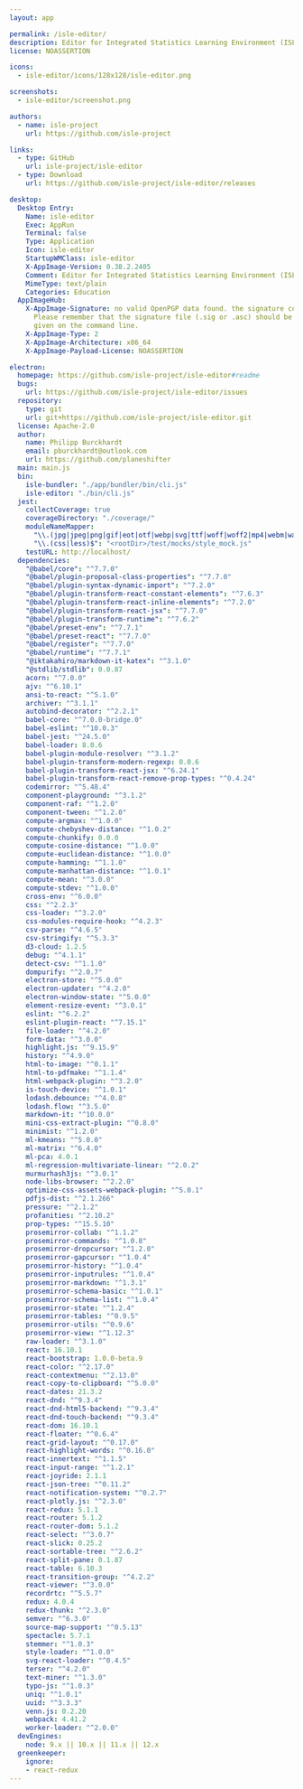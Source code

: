 ```yaml
---
layout: app

permalink: /isle-editor/
description: Editor for Integrated Statistics Learning Environment (ISLE) lessons.
license: NOASSERTION

icons:
  - isle-editor/icons/128x128/isle-editor.png

screenshots:
  - isle-editor/screenshot.png

authors:
  - name: isle-project
    url: https://github.com/isle-project

links:
  - type: GitHub
    url: isle-project/isle-editor
  - type: Download
    url: https://github.com/isle-project/isle-editor/releases

desktop:
  Desktop Entry:
    Name: isle-editor
    Exec: AppRun
    Terminal: false
    Type: Application
    Icon: isle-editor
    StartupWMClass: isle-editor
    X-AppImage-Version: 0.38.2.2405
    Comment: Editor for Integrated Statistics Learning Environment (ISLE) lessons.
    MimeType: text/plain
    Categories: Education
  AppImageHub:
    X-AppImage-Signature: no valid OpenPGP data found. the signature could not be verified.
      Please remember that the signature file (.sig or .asc) should be the first file
      given on the command line.
    X-AppImage-Type: 2
    X-AppImage-Architecture: x86_64
    X-AppImage-Payload-License: NOASSERTION

electron:
  homepage: https://github.com/isle-project/isle-editor#readme
  bugs:
    url: https://github.com/isle-project/isle-editor/issues
  repository:
    type: git
    url: git+https://github.com/isle-project/isle-editor.git
  license: Apache-2.0
  author:
    name: Philipp Burckhardt
    email: pburckhardt@outlook.com
    url: https://github.com/planeshifter
  main: main.js
  bin:
    isle-bundler: "./app/bundler/bin/cli.js"
    isle-editor: "./bin/cli.js"
  jest:
    collectCoverage: true
    coverageDirectory: "./coverage/"
    moduleNameMapper:
      "\\.(jpg|jpeg|png|gif|eot|otf|webp|svg|ttf|woff|woff2|mp4|webm|wav|mp3|m4a|aac|oga)$": "<rootDir>/test/mocks/file_mock.js"
      "\\.(css|less)$": "<rootDir>/test/mocks/style_mock.js"
    testURL: http://localhost/
  dependencies:
    "@babel/core": "^7.7.0"
    "@babel/plugin-proposal-class-properties": "^7.7.0"
    "@babel/plugin-syntax-dynamic-import": "^7.2.0"
    "@babel/plugin-transform-react-constant-elements": "^7.6.3"
    "@babel/plugin-transform-react-inline-elements": "^7.2.0"
    "@babel/plugin-transform-react-jsx": "^7.7.0"
    "@babel/plugin-transform-runtime": "^7.6.2"
    "@babel/preset-env": "^7.7.1"
    "@babel/preset-react": "^7.7.0"
    "@babel/register": "^7.7.0"
    "@babel/runtime": "^7.7.1"
    "@iktakahiro/markdown-it-katex": "^3.1.0"
    "@stdlib/stdlib": 0.0.87
    acorn: "^7.0.0"
    ajv: "^6.10.1"
    ansi-to-react: "^5.1.0"
    archiver: "^3.1.1"
    autobind-decorator: "^2.2.1"
    babel-core: "^7.0.0-bridge.0"
    babel-eslint: "^10.0.3"
    babel-jest: "^24.5.0"
    babel-loader: 8.0.6
    babel-plugin-module-resolver: "^3.1.2"
    babel-plugin-transform-modern-regexp: 0.0.6
    babel-plugin-transform-react-jsx: "^6.24.1"
    babel-plugin-transform-react-remove-prop-types: "^0.4.24"
    codemirror: "^5.48.4"
    component-playground: "^3.1.2"
    component-raf: "^1.2.0"
    component-tween: "^1.2.0"
    compute-argmax: "^1.0.0"
    compute-chebyshev-distance: "^1.0.2"
    compute-chunkify: 0.0.0
    compute-cosine-distance: "^1.0.0"
    compute-euclidean-distance: "^1.0.0"
    compute-hamming: "^1.1.0"
    compute-manhattan-distance: "^1.0.1"
    compute-mean: "^3.0.0"
    compute-stdev: "^1.0.0"
    cross-env: "^6.0.0"
    css: "^2.2.3"
    css-loader: "^3.2.0"
    css-modules-require-hook: "^4.2.3"
    csv-parse: "^4.6.5"
    csv-stringify: "^5.3.3"
    d3-cloud: 1.2.5
    debug: "^4.1.1"
    detect-csv: "^1.1.0"
    dompurify: "^2.0.7"
    electron-store: "^5.0.0"
    electron-updater: "^4.2.0"
    electron-window-state: "^5.0.0"
    element-resize-event: "^3.0.1"
    eslint: "^6.2.2"
    eslint-plugin-react: "^7.15.1"
    file-loader: "^4.2.0"
    form-data: "^3.0.0"
    highlight.js: "^9.15.9"
    history: "^4.9.0"
    html-to-image: "^0.1.1"
    html-to-pdfmake: "^1.1.4"
    html-webpack-plugin: "^3.2.0"
    is-touch-device: "^1.0.1"
    lodash.debounce: "^4.0.8"
    lodash.flow: "^3.5.0"
    markdown-it: "^10.0.0"
    mini-css-extract-plugin: "^0.8.0"
    minimist: "^1.2.0"
    ml-kmeans: "^5.0.0"
    ml-matrix: "^6.4.0"
    ml-pca: 4.0.1
    ml-regression-multivariate-linear: "^2.0.2"
    murmurhash3js: "^3.0.1"
    node-libs-browser: "^2.2.0"
    optimize-css-assets-webpack-plugin: "^5.0.1"
    pdfjs-dist: "^2.1.266"
    pressure: "^2.1.2"
    profanities: "^2.10.2"
    prop-types: "^15.5.10"
    prosemirror-collab: "^1.1.2"
    prosemirror-commands: "^1.0.8"
    prosemirror-dropcursor: "^1.2.0"
    prosemirror-gapcursor: "^1.0.4"
    prosemirror-history: "^1.0.4"
    prosemirror-inputrules: "^1.0.4"
    prosemirror-markdown: "^1.3.1"
    prosemirror-schema-basic: "^1.0.1"
    prosemirror-schema-list: "^1.0.4"
    prosemirror-state: "^1.2.4"
    prosemirror-tables: "^0.9.5"
    prosemirror-utils: "^0.9.6"
    prosemirror-view: "^1.12.3"
    raw-loader: "^3.1.0"
    react: 16.10.1
    react-bootstrap: 1.0.0-beta.9
    react-color: "^2.17.0"
    react-contextmenu: "^2.13.0"
    react-copy-to-clipboard: "^5.0.0"
    react-dates: 21.3.2
    react-dnd: "^9.3.4"
    react-dnd-html5-backend: "^9.3.4"
    react-dnd-touch-backend: "^9.3.4"
    react-dom: 16.10.1
    react-floater: "^0.6.4"
    react-grid-layout: "^0.17.0"
    react-highlight-words: "^0.16.0"
    react-innertext: "^1.1.5"
    react-input-range: "^1.2.1"
    react-joyride: 2.1.1
    react-json-tree: "^0.11.2"
    react-notification-system: "^0.2.7"
    react-plotly.js: "^2.3.0"
    react-redux: 5.1.1
    react-router: 5.1.2
    react-router-dom: 5.1.2
    react-select: "^3.0.7"
    react-slick: 0.25.2
    react-sortable-tree: "^2.6.2"
    react-split-pane: 0.1.87
    react-table: 6.10.3
    react-transition-group: "^4.2.2"
    react-viewer: "^3.0.0"
    recordrtc: "^5.5.7"
    redux: 4.0.4
    redux-thunk: "^2.3.0"
    semver: "^6.3.0"
    source-map-support: "^0.5.13"
    spectacle: 5.7.1
    stemmer: "^1.0.3"
    style-loader: "^1.0.0"
    svg-react-loader: "^0.4.5"
    terser: "^4.2.0"
    text-miner: "^1.3.0"
    typo-js: "^1.0.3"
    uniq: "^1.0.1"
    uuid: "^3.3.3"
    venn.js: 0.2.20
    webpack: 4.41.2
    worker-loader: "^2.0.0"
  devEngines:
    node: 9.x || 10.x || 11.x || 12.x
  greenkeeper:
    ignore:
    - react-redux
---
```

